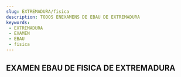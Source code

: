 ```yaml
---
slug: EXTREMADURA/fisica
description: TODOS ENEXAMENS DE EBAU DE EXTREMADURA
keywords:
 - EXTREMADURA
 - EXAMEN
 - EBAU
 - fisica
---
```

## EXAMEN EBAU DE FISICA DE EXTREMADURA
